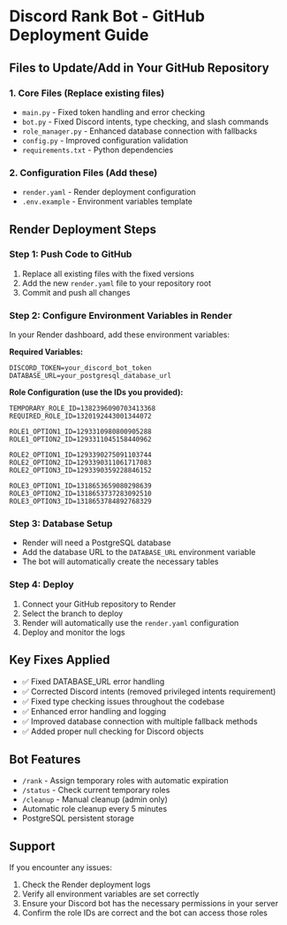 # Discord Rank Bot - GitHub Deployment Guide

## Files to Update/Add in Your GitHub Repository

### 1. Core Files (Replace existing files)
- `main.py` - Fixed token handling and error checking
- `bot.py` - Fixed Discord intents, type checking, and slash commands
- `role_manager.py` - Enhanced database connection with fallbacks
- `config.py` - Improved configuration validation
- `requirements.txt` - Python dependencies

### 2. Configuration Files (Add these)
- `render.yaml` - Render deployment configuration
- `.env.example` - Environment variables template

## Render Deployment Steps

### Step 1: Push Code to GitHub
1. Replace all existing files with the fixed versions
2. Add the new `render.yaml` file to your repository root
3. Commit and push all changes

### Step 2: Configure Environment Variables in Render
In your Render dashboard, add these environment variables:

**Required Variables:**
```
DISCORD_TOKEN=your_discord_bot_token
DATABASE_URL=your_postgresql_database_url
```

**Role Configuration (use the IDs you provided):**
```
TEMPORARY_ROLE_ID=1382396090703413368
REQUIRED_ROLE_ID=1320192443001344072

ROLE1_OPTION1_ID=1293310980800905288
ROLE1_OPTION2_ID=1293311045158440962

ROLE2_OPTION1_ID=1293390275091103744
ROLE2_OPTION2_ID=1293390311061717083
ROLE2_OPTION3_ID=1293390359228846152

ROLE3_OPTION1_ID=1318653659080298639
ROLE3_OPTION2_ID=1318653737283092510
ROLE3_OPTION3_ID=1318653784892768329
```

### Step 3: Database Setup
- Render will need a PostgreSQL database
- Add the database URL to the `DATABASE_URL` environment variable
- The bot will automatically create the necessary tables

### Step 4: Deploy
1. Connect your GitHub repository to Render
2. Select the branch to deploy
3. Render will automatically use the `render.yaml` configuration
4. Deploy and monitor the logs

## Key Fixes Applied
- ✅ Fixed DATABASE_URL error handling
- ✅ Corrected Discord intents (removed privileged intents requirement)
- ✅ Fixed type checking issues throughout the codebase
- ✅ Enhanced error handling and logging
- ✅ Improved database connection with multiple fallback methods
- ✅ Added proper null checking for Discord objects

## Bot Features
- `/rank` - Assign temporary roles with automatic expiration
- `/status` - Check current temporary roles
- `/cleanup` - Manual cleanup (admin only)
- Automatic role cleanup every 5 minutes
- PostgreSQL persistent storage

## Support
If you encounter any issues:
1. Check the Render deployment logs
2. Verify all environment variables are set correctly
3. Ensure your Discord bot has the necessary permissions in your server
4. Confirm the role IDs are correct and the bot can access those roles